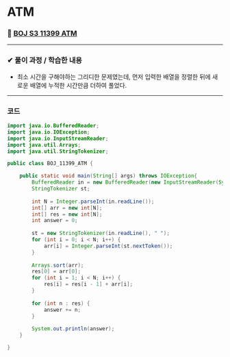 # **ATM**
### 📌 [BOJ S3 11399 ATM](https://www.acmicpc.net/problem/11399)
-------------
### **✔ 풀이 과정 / 학습한 내용**
- 최소 시간을 구해야하는 그리디한 문제였는데, 먼저 입력한 배열을 정렬한 뒤에 새로운 배열에 누적한 시간만큼 더하여 풀었다.
-------------
### **코드**
```java
import java.io.BufferedReader;
import java.io.IOException;
import java.io.InputStreamReader;
import java.util.Arrays;
import java.util.StringTokenizer;

public class BOJ_11399_ATM {

	public static void main(String[] args) throws IOException{
		BufferedReader in = new BufferedReader(new InputStreamReader(System.in));
		StringTokenizer st;
		
		int N = Integer.parseInt(in.readLine());
		int[] arr = new int[N];
		int[] res = new int[N];
		int answer = 0;
		
		st = new StringTokenizer(in.readLine(), " ");
		for (int i = 0; i < N; i++) {
			arr[i] = Integer.parseInt(st.nextToken());
		}
		
		Arrays.sort(arr);
		res[0] = arr[0];
		for (int i = 1; i < N; i++) {
			res[i] = res[i - 1] + arr[i];
		}
		
		for (int n : res) {
			answer += n;
		}
		
		System.out.println(answer);
	}

}
```
